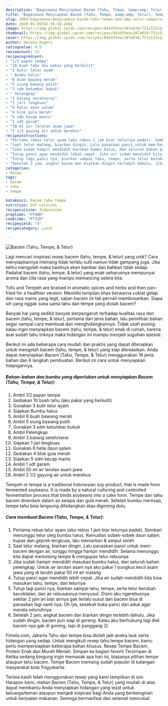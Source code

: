 ```yaml
---
description: "Bagaimana Menyiapkan Bacem (Tahu, Tempe, &amp;amp; Telur), Sempurna"
title: "Bagaimana Menyiapkan Bacem (Tahu, Tempe, &amp;amp; Telur), Sempurna"
slug: 2069-bagaimana-menyiapkan-bacem-tahu-tempe-and-amp-telur-sempurna
date: 2020-05-09T02:34:48.240Z
image: https://img-global.cpcdn.com/recipes/843d35eac287a638/751x532cq70/bacem-tahu-tempe-telur-foto-resep-utama.jpg
thumbnail: https://img-global.cpcdn.com/recipes/843d35eac287a638/751x532cq70/bacem-tahu-tempe-telur-foto-resep-utama.jpg
cover: https://img-global.cpcdn.com/recipes/843d35eac287a638/751x532cq70/bacem-tahu-tempe-telur-foto-resep-utama.jpg
author: Helena Rogers
ratingvalue: 4.5
reviewcount: 15
recipeingredient:
- "1/2 papan tempe"
- "10 buah tahu aku pakai yang berkulit"
- "3 butir telur ayam"
- " Bumbu halus"
- "8 buah bawang merah"
- "5 siung bawang putih"
- "3 sdm ketumbar bubuk"
- " Pelengkap"
- "3 batang serehserai"
- "1 jari lengkuas"
- "6 helai daun salam"
- "4 blok gula merah"
- "5 sdm kecap manis"
- "1 sdt garam"
- "50 ml air larutan asam jawa"
- "2 1/2 gayung air untuk merebus"
recipeinstructions:
- "Pertama rebus telur ayam (aku rebus 1 jam biar telurnya padat). Sembari menunggu telur uleg bumbu halus. Kemudian sobek-sobek daun salam, kupas dan geprek lengkuas, lalu memarkan &amp; simpul sereh"
- "Saat telur matang, biarkan dingin. Lalu panaskan panci untuk mem-bacem dengan air, tunggu hingga hampir mendidih. Selama menunggu kita dapat memotong tempe &amp; mengupas telur rebusnya"
- "Jika sudah hampir mendidih masukan bumbu halus, dan seluruh bahan pelengkap. Untuk air larutan asam nya aku pakai 1 bungkus kecil asam jawa yang di larutin pakai 50 ml air matang"
- "Tutup panci agar mendidih lebih cepat. Jika air sudah mendidih kita bisa masukan tahu, tempe, dan telurnya"
- "Tutup lagi panci nya, biarkan sampai tahu, tempe, serta telur berubah kecoklatan, dan air rebusannya menyusut. Disini aku ngerebusnya sekitar 2 jam&#39;an biar airnya gak terlalu susut dan bacem bisa di panaskan lagi nanti nya. Oh iya, sesekali buka panci dan aduk agar merata seluruhnya"
- "Setelah 2 jam, angkat bacem dan biarkan dingin terlebih dahulu. Jika sudah dingin, bacem pun siap di goreng. Kalau aku berhubung lagi diet bacem nya gak di goreng, tapi di panggang 😉"
categories:
- Resep
tags:
- bacem
- tahu
- tempe

katakunci: bacem tahu tempe 
nutrition: 247 calories
recipecuisine: Indonesian
preptime: "PT40M"
cooktime: "PT32M"
recipeyield: "4"
recipecategory: Lunch

---
```



![Bacem (Tahu, Tempe, &amp; Telur)](https://img-global.cpcdn.com/recipes/843d35eac287a638/751x532cq70/bacem-tahu-tempe-telur-foto-resep-utama.jpg)

Lagi mencari inspirasi resep bacem (tahu, tempe, &amp; telur) yang unik? Cara menyiapkannya memang tidak terlalu sulit namun tidak gampang juga. Jika keliru mengolah maka hasilnya akan hambar dan bahkan tidak sedap. Padahal bacem (tahu, tempe, &amp; telur) yang enak seharusnya mempunyai aroma dan cita rasa yang mampu memancing selera kita.

Tofu and Tempeh are braised in aromatic spices and herbs and then pan-fried for a healthier version. Memiliki tampilan khas berwarna coklat gelap dan rasa manis yang legit, sajian bacem ini tak pernah membosankan. Siapa sih yang nggak suka sama tahu dan tempe yang diolah bacem?

Banyak hal yang sedikit banyak berpengaruh terhadap kualitas rasa dari bacem (tahu, tempe, &amp; telur), pertama dari jenis bahan, lalu pemilihan bahan segar sampai cara membuat dan menghidangkannya. Tidak usah pusing kalau ingin menyiapkan bacem (tahu, tempe, &amp; telur) enak di rumah, karena asal sudah tahu triknya maka hidangan ini mampu menjadi suguhan spesial.


Berikut ini ada beberapa cara mudah dan praktis yang dapat diterapkan untuk mengolah bacem (tahu, tempe, &amp; telur) yang siap dikreasikan. Anda dapat menyiapkan Bacem (Tahu, Tempe, &amp; Telur) menggunakan 16 jenis bahan dan 6 langkah pembuatan. Berikut ini cara untuk menyiapkan hidangannya.

<!--inarticleads1-->

##### Bahan-bahan dan bumbu yang diperlukan untuk menyiapkan Bacem (Tahu, Tempe, &amp; Telur):

1. Ambil 1/2 papan tempe
1. Sediakan 10 buah tahu (aku pakai yang berkulit)
1. Gunakan 3 butir telur ayam
1. Siapkan  Bumbu halus
1. Ambil 8 buah bawang merah
1. Ambil 5 siung bawang putih
1. Gunakan 3 sdm ketumbar bubuk
1. Ambil  Pelengkap
1. Ambil 3 batang sereh/serai
1. Siapkan 1 jari lengkuas
1. Gunakan 6 helai daun salam
1. Sediakan 4 blok gula merah
1. Siapkan 5 sdm kecap manis
1. Ambil 1 sdt garam
1. Ambil 50 ml air larutan asam jawa
1. Ambil 2 1/2 gayung air untuk merebus


Tempeh or tempe is a traditional Indonesian soy product, that is made from fermented soybeans. It is made by a natural culturing and controlled fermentation process that binds soybeans into a cake form. Tempe dan tahu bacem direndam dalam air kelapa dan gula merah. Setelah bumbu meresap, tempe tahu bisa langsung dihidangkan atau digoreng dulu. 

<!--inarticleads2-->

##### Cara membuat Bacem (Tahu, Tempe, &amp; Telur):

1. Pertama rebus telur ayam (aku rebus 1 jam biar telurnya padat). Sembari menunggu telur uleg bumbu halus. Kemudian sobek-sobek daun salam, kupas dan geprek lengkuas, lalu memarkan &amp; simpul sereh
1. Saat telur matang, biarkan dingin. Lalu panaskan panci untuk mem-bacem dengan air, tunggu hingga hampir mendidih. Selama menunggu kita dapat memotong tempe &amp; mengupas telur rebusnya
1. Jika sudah hampir mendidih masukan bumbu halus, dan seluruh bahan pelengkap. Untuk air larutan asam nya aku pakai 1 bungkus kecil asam jawa yang di larutin pakai 50 ml air matang
1. Tutup panci agar mendidih lebih cepat. Jika air sudah mendidih kita bisa masukan tahu, tempe, dan telurnya
1. Tutup lagi panci nya, biarkan sampai tahu, tempe, serta telur berubah kecoklatan, dan air rebusannya menyusut. Disini aku ngerebusnya sekitar 2 jam&#39;an biar airnya gak terlalu susut dan bacem bisa di panaskan lagi nanti nya. Oh iya, sesekali buka panci dan aduk agar merata seluruhnya
1. Setelah 2 jam, angkat bacem dan biarkan dingin terlebih dahulu. Jika sudah dingin, bacem pun siap di goreng. Kalau aku berhubung lagi diet bacem nya gak di goreng, tapi di panggang 😉


Fimela.com, Jakarta Tahu dan tempe bisa diolah jadi aneka lauk serta hidangan yang sedap. Untuk mengikuti resep tahu tempe bacem, kamu perlu mempersiapkan beberapa bahan khusus. Resep Tempe Bacem, Protein Enak dan Murah Meriah. Simpan ke bagian favorit Tersimpan di Ketika sedang bingung ingin memasak apa hari ini, biasanya pilihan tempe ataupun tahu bacem. Tempe Bacem memang sudah populer di kalangan masyarakat kota Yogyakarta. 

Terima kasih telah menggunakan resep yang kami tampilkan di sini. Harapan kami, olahan Bacem (Tahu, Tempe, &amp; Telur) yang mudah di atas dapat membantu Anda menyiapkan hidangan yang lezat untuk keluarga/teman ataupun menjadi inspirasi bagi Anda yang berkeinginan untuk berjualan makanan. Semoga bermanfaat dan selamat mencoba!
